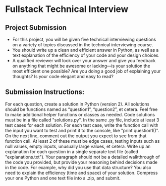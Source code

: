 # Fullstack Technical Interview

## Project Submission

   * For this project, you will be given five technical interviewing questions on a variety of topics discussed in the technical 
     interviewing course. 
   * You should write up a clean and efficient answer in Python, as well as a text explanation of the efficiency of your code and 
     your design choices. 
   * A qualified reviewer will look over your answer and give you feedback on anything that might be awesome or lacking—is your solution 
     the most efficient one possible? Are you doing a good job of explaining your thoughts? Is your code elegant and easy to read?

## Submission Instructions:

For each question, create a solution in Python (version 2). All solutions should be functions named as “question1”, “question2”, et cetera. Feel free to make additional helper functions or classes as needed. Code solutions must be in a file called "solutions.py".
In the same .py file, include at least 3 test cases for each solution. For each test case, write the function call with the input you want to test and print it to the console, like "print question1()". On the next line, comment out the output you expect to see from that function call. At least 2 of these must be edge cases, testing inputs such as null values, empty inputs, unusually large values, et cetera.
Write up an explanation for each question in a single separate text file (called "explanations.txt"). Your paragraph should not be a detailed walkthrough of the code you provided, but provide your reasoning behind decisions made in the code. For example, why did you use that data structure? You also need to explain the efficiency (time and space) of your solution.
Compress your one Python and one text file into a .zip, and submit.
